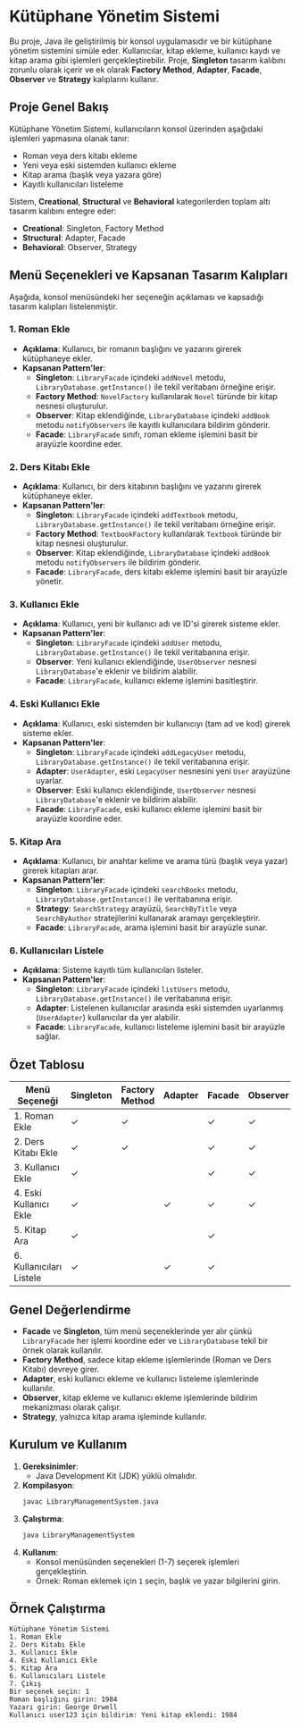 # Kütüphane Yönetim Sistemi

Bu proje, Java ile geliştirilmiş bir konsol uygulamasıdır ve bir kütüphane yönetim sistemini simüle eder. Kullanıcılar, kitap ekleme, kullanıcı kaydı ve kitap arama gibi işlemleri gerçekleştirebilir. Proje, **Singleton** tasarım kalıbını zorunlu olarak içerir ve ek olarak **Factory Method**, **Adapter**, **Facade**, **Observer** ve **Strategy** kalıplarını kullanır.

## Proje Genel Bakış
Kütüphane Yönetim Sistemi, kullanıcıların konsol üzerinden aşağıdaki işlemleri yapmasına olanak tanır:
- Roman veya ders kitabı ekleme
- Yeni veya eski sistemden kullanıcı ekleme
- Kitap arama (başlık veya yazara göre)
- Kayıtlı kullanıcıları listeleme

Sistem, **Creational**, **Structural** ve **Behavioral** kategorilerden toplam altı tasarım kalıbını entegre eder:
- **Creational**: Singleton, Factory Method
- **Structural**: Adapter, Facade
- **Behavioral**: Observer, Strategy

## Menü Seçenekleri ve Kapsanan Tasarım Kalıpları

Aşağıda, konsol menüsündeki her seçeneğin açıklaması ve kapsadığı tasarım kalıpları listelenmiştir.

### 1. Roman Ekle
- **Açıklama**: Kullanıcı, bir romanın başlığını ve yazarını girerek kütüphaneye ekler.
- **Kapsanan Pattern'ler**:
  - **Singleton**: `LibraryFacade` içindeki `addNovel` metodu, `LibraryDatabase.getInstance()` ile tekil veritabanı örneğine erişir.
  - **Factory Method**: `NovelFactory` kullanılarak `Novel` türünde bir kitap nesnesi oluşturulur.
  - **Observer**: Kitap eklendiğinde, `LibraryDatabase` içindeki `addBook` metodu `notifyObservers` ile kayıtlı kullanıcılara bildirim gönderir.
  - **Facade**: `LibraryFacade` sınıfı, roman ekleme işlemini basit bir arayüzle koordine eder.

### 2. Ders Kitabı Ekle
- **Açıklama**: Kullanıcı, bir ders kitabının başlığını ve yazarını girerek kütüphaneye ekler.
- **Kapsanan Pattern'ler**:
  - **Singleton**: `LibraryFacade` içindeki `addTextbook` metodu, `LibraryDatabase.getInstance()` ile tekil veritabanı örneğine erişir.
  - **Factory Method**: `TextbookFactory` kullanılarak `Textbook` türünde bir kitap nesnesi oluşturulur.
  - **Observer**: Kitap eklendiğinde, `LibraryDatabase` içindeki `addBook` metodu `notifyObservers` ile bildirim gönderir.
  - **Facade**: `LibraryFacade`, ders kitabı ekleme işlemini basit bir arayüzle yönetir.

### 3. Kullanıcı Ekle
- **Açıklama**: Kullanıcı, yeni bir kullanıcı adı ve ID'si girerek sisteme ekler.
- **Kapsanan Pattern'ler**:
  - **Singleton**: `LibraryFacade` içindeki `addUser` metodu, `LibraryDatabase.getInstance()` ile tekil veritabanına erişir.
  - **Observer**: Yeni kullanıcı eklendiğinde, `UserObserver` nesnesi `LibraryDatabase`'e eklenir ve bildirim alabilir.
  - **Facade**: `LibraryFacade`, kullanıcı ekleme işlemini basitleştirir.

### 4. Eski Kullanıcı Ekle
- **Açıklama**: Kullanıcı, eski sistemden bir kullanıcıyı (tam ad ve kod) girerek sisteme ekler.
- **Kapsanan Pattern'ler**:
  - **Singleton**: `LibraryFacade` içindeki `addLegacyUser` metodu, `LibraryDatabase.getInstance()` ile tekil veritabanına erişir.
  - **Adapter**: `UserAdapter`, eski `LegacyUser` nesnesini yeni `User` arayüzüne uyarlar.
  - **Observer**: Eski kullanıcı eklendiğinde, `UserObserver` nesnesi `LibraryDatabase`'e eklenir ve bildirim alabilir.
  - **Facade**: `LibraryFacade`, eski kullanıcı ekleme işlemini basit bir arayüzle koordine eder.

### 5. Kitap Ara
- **Açıklama**: Kullanıcı, bir anahtar kelime ve arama türü (başlık veya yazar) girerek kitapları arar.
- **Kapsanan Pattern'ler**:
  - **Singleton**: `LibraryFacade` içindeki `searchBooks` metodu, `LibraryDatabase.getInstance()` ile veritabanına erişir.
  - **Strategy**: `SearchStrategy` arayüzü, `SearchByTitle` veya `SearchByAuthor` stratejilerini kullanarak aramayı gerçekleştirir.
  - **Facade**: `LibraryFacade`, arama işlemini basit bir arayüzle sunar.

### 6. Kullanıcıları Listele
- **Açıklama**: Sisteme kayıtlı tüm kullanıcıları listeler.
- **Kapsanan Pattern'ler**:
  - **Singleton**: `LibraryFacade` içindeki `listUsers` metodu, `LibraryDatabase.getInstance()` ile veritabanına erişir.
  - **Adapter**: Listelenen kullanıcılar arasında eski sistemden uyarlanmış (`UserAdapter`) kullanıcılar da yer alabilir.
  - **Facade**: `LibraryFacade`, kullanıcı listeleme işlemini basit bir arayüzle sağlar.

## Özet Tablosu

| Menü Seçeneği            | Singleton | Factory Method | Adapter | Facade | Observer | Strategy |
|--------------------------|-----------|----------------|---------|--------|----------|----------|
| 1. Roman Ekle            | ✓         | ✓              |         | ✓      | ✓        |          |
| 2. Ders Kitabı Ekle      | ✓         | ✓              |         | ✓      | ✓        |          |
| 3. Kullanıcı Ekle        | ✓         |                |         | ✓      | ✓        |          |
| 4. Eski Kullanıcı Ekle   | ✓         |                | ✓       | ✓      | ✓        |          |
| 5. Kitap Ara             | ✓         |                |         | ✓      |          | ✓        |
| 6. Kullanıcıları Listele | ✓         |                | ✓       | ✓      |          |          |

## Genel Değerlendirme
- **Facade** ve **Singleton**, tüm menü seçeneklerinde yer alır çünkü `LibraryFacade` her işlemi koordine eder ve `LibraryDatabase` tekil bir örnek olarak kullanılır.
- **Factory Method**, sadece kitap ekleme işlemlerinde (Roman ve Ders Kitabı) devreye girer.
- **Adapter**, eski kullanıcı ekleme ve kullanıcı listeleme işlemlerinde kullanılır.
- **Observer**, kitap ekleme ve kullanıcı ekleme işlemlerinde bildirim mekanizması olarak çalışır.
- **Strategy**, yalnızca kitap arama işleminde kullanılır.

## Kurulum ve Kullanım
1. **Gereksinimler**:
   - Java Development Kit (JDK) yüklü olmalıdır.
2. **Kompilasyon**:
   ```bash
   javac LibraryManagementSystem.java
   ```
3. **Çalıştırma**:
   ```bash
   java LibraryManagementSystem
   ```
4. **Kullanım**:
   - Konsol menüsünden seçenekleri (1-7) seçerek işlemleri gerçekleştirin.
   - Örnek: Roman eklemek için `1` seçin, başlık ve yazar bilgilerini girin.

## Örnek Çalıştırma
```plaintext
Kütüphane Yönetim Sistemi
1. Roman Ekle
2. Ders Kitabı Ekle
3. Kullanıcı Ekle
4. Eski Kullanıcı Ekle
5. Kitap Ara
6. Kullanıcıları Listele
7. Çıkış
Bir seçenek seçin: 1
Roman başlığını girin: 1984
Yazarı girin: George Orwell
Kullanıcı user123 için bildirim: Yeni kitap eklendi: 1984
